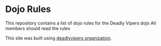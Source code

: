 Dojo Rules
==========

This repository contains a list of dojo rules for the Deadly Vipers dojo
All members should read the rules

This site was built using [ deadlyvipers organization](https://github.com/deadlyvipers).
